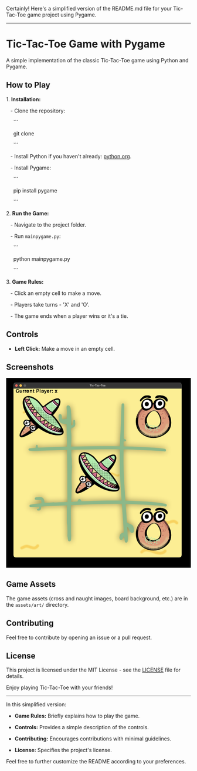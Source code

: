 Certainly! Here's a simplified version of the README.md file for your Tic-Tac-Toe game project using Pygame.

---

# Tic-Tac-Toe Game with Pygame

A simple implementation of the classic Tic-Tac-Toe game using Python and Pygame.

## How to Play

1\. **Installation:**

   - Clone the repository:

     ```

     git clone <repository-url>

     ```

   - Install Python if you haven't already: [python.org](https://www.python.org/downloads/).

   - Install Pygame:

     ```

     pip install pygame

     ```

2\. **Run the Game:**

   - Navigate to the project folder.

   - Run `mainpygame.py`:

     ```

     python mainpygame.py

     ```

3\. **Game Rules:**

   - Click an empty cell to make a move.

   - Players take turns - 'X' and 'O'.

   - The game ends when a player wins or it's a tie.

## Controls

- **Left Click:** Make a move in an empty cell.

## Screenshots

![Game Screenshot](ss.png)

## Game Assets

The game assets (cross and naught images, board background, etc.) are in the `assets/art/` directory.

## Contributing

Feel free to contribute by opening an issue or a pull request.

## License

This project is licensed under the MIT License - see the [LICENSE](LICENSE) file for details.

Enjoy playing Tic-Tac-Toe with your friends!

---

In this simplified version:

- **Game Rules:** Briefly explains how to play the game.

- **Controls:** Provides a simple description of the controls.

- **Contributing:** Encourages contributions with minimal guidelines.

- **License:** Specifies the project's license.

Feel free to further customize the README according to your preferences.
